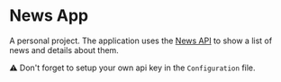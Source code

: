 # News App

A personal project.
The application uses the [News API](https://newsapi.org) to show a list of news and details about them.

⚠️ Don't forget to setup your own api key in the `Configuration` file.
